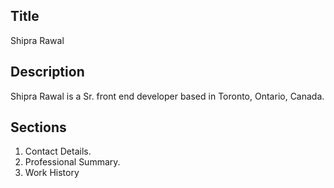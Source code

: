 ## Title
Shipra Rawal
## Description
Shipra Rawal is a Sr. front end developer based in Toronto, Ontario, Canada.
## Sections
1. Contact Details. 
2. Professional Summary. 
3. Work History  


